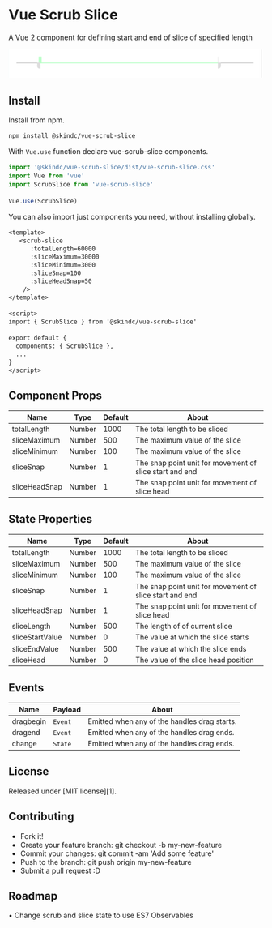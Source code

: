 # Vue Scrub Slice

A Vue 2 component for defining start and end of slice of specified length

<img
  width="500"
  src="./demo/images/ScrubSlice.png"
  alt="Screenshot of a ScrubSlice component"
  title="Screenshot of a ScrubSlice component"
/>

## Install

Install from npm.

```sh
npm install @skindc/vue-scrub-slice
```

With `Vue.use` function declare vue-scrub-slice components.

```js
import '@skindc/vue-scrub-slice/dist/vue-scrub-slice.css'
import Vue from 'vue'
import ScrubSlice from 'vue-scrub-slice'

Vue.use(ScrubSlice)
```

You can also import just components you need, without installing globally.

```vue
<template>
   <scrub-slice
      :totalLength=60000
      :sliceMaximum=30000
      :sliceMinimum=3000
      :sliceSnap=100
      :sliceHeadSnap=50
    />
</template>

<script>
import { ScrubSlice } from '@skindc/vue-scrub-slice'

export default {
  components: { ScrubSlice },
  ...
}
</script>
```

## Component Props

Name             | Type                                     | Default  | About
----             | ----                                     | -------  | -----
totalLength      | Number                                   | 1000     | The total length to be sliced
sliceMaximum     | Number                                   | 500      | The maximum value of the slice
sliceMinimum     | Number                                   | 100      | The maximum value of the slice
sliceSnap        | Number                                   | 1        | The snap point unit for movement of slice start and end
sliceHeadSnap    | Number                                   | 1        | The snap point unit for movement of slice head

## State Properties

Name             | Type                                     | Default  | About
----             | ----                                     | -------  | -----
totalLength      | Number                                   | 1000     | The total length to be sliced
sliceMaximum     | Number                                   | 500      | The maximum value of the slice
sliceMinimum     | Number                                   | 100      | The maximum value of the slice
sliceSnap        | Number                                   | 1        | The snap point unit for movement of slice start and end
sliceHeadSnap    | Number                                   | 1        | The snap point unit for movement of slice head
sliceLength      | Number                                   | 500      | The length of of current slice
sliceStartValue  | Number                                   | 0        | The value at which the slice starts
sliceEndValue    | Number                                   | 500      | The value at which the slice ends
sliceHead        | Number                                   | 0        | The value of the slice head position


## Events

Name        | Payload                                                | About
-----       | -------                                                | -----
dragbegin   | `Event`                                                | Emitted when any of the handles drag starts.
dragend     | `Event`                                                | Emitted when any of the handles drag ends.
change      | `State`                                                | Emitted when any of the handles drag ends.


## License

Released under [MIT license][1].

## Contributing

* Fork it!
* Create your feature branch: git checkout -b my-new-feature
* Commit your changes: git commit -am 'Add some feature'
* Push to the branch: git push origin my-new-feature
* Submit a pull request :D

## Roadmap

• Change scrub and slice state to use ES7 Observables




